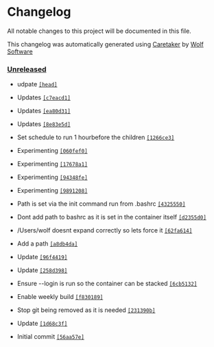 # Changelog

All notable changes to this project will be documented in this file.


This changelog was automatically generated using [Caretaker](https://github.com/DevelopersToolbox/caretaker) by [Wolf Software](https://github.com/WolfSoftware)

### [Unreleased](https://github.com/DockerToolbox/anyenv/compare/v0.1.0...HEAD)

- udpate [`[head]`](https://github.com/DockerToolbox/anyenv/commit/)

- Updates [`[c7eacd1]`](https://github.com/DockerToolbox/anyenv/commit/c7eacd1bfe3408e2bb523a98fb8a5e7fb1f3001b)

- Updates [`[ea80d31]`](https://github.com/DockerToolbox/anyenv/commit/ea80d31026445f92b702682e0166d150070abf6d)

- Updates [`[8e83e5d]`](https://github.com/DockerToolbox/anyenv/commit/8e83e5d66e258fe01add705b465044e1c2f48ee2)

- Set schedule to run 1 hourbefore the children [`[1266ce3]`](https://github.com/DockerToolbox/anyenv/commit/1266ce3527bd3e88c62036b0f70b33657fa84eb1)

- Experimenting [`[060fef0]`](https://github.com/DockerToolbox/anyenv/commit/060fef08fcde0866fd721aced69a3f7f698a56cd)

- Experimenting [`[17678a1]`](https://github.com/DockerToolbox/anyenv/commit/17678a17b79748b9bc5b998f4d7cc4a507f9eaba)

- Experimenting [`[94348fe]`](https://github.com/DockerToolbox/anyenv/commit/94348fe51f37e23fe6511fe9a0683980ae55164c)

- Experimenting [`[9891208]`](https://github.com/DockerToolbox/anyenv/commit/9891208f7f2337f12f8aed6eae93a704b3a442d8)

- Path is set via the init command run from .bashrc [`[4325550]`](https://github.com/DockerToolbox/anyenv/commit/43255503f34e65c02a900a4bdc6b4f323c3c9e61)

- Dont add path to bashrc as it is set in the container itself [`[d2355d0]`](https://github.com/DockerToolbox/anyenv/commit/d2355d035e52abc920509c4221976d32d22b1cc0)

- /Users/wolf doesnt expand correctly so lets force it [`[62fa614]`](https://github.com/DockerToolbox/anyenv/commit/62fa61499bbb18ab8990bc030479e6c807d24168)

- Add a path [`[a8db4da]`](https://github.com/DockerToolbox/anyenv/commit/a8db4da05d6aa279e92e08b36a92749bf44f7aed)

- Update [`[96f4419]`](https://github.com/DockerToolbox/anyenv/commit/96f4419fb46405be83f24315785890b51ccb9c6e)

- Update [`[258d398]`](https://github.com/DockerToolbox/anyenv/commit/258d398588a3167bd2cda21b315dc465504ac9a7)

- Ensure --login is run so the container can be stacked [`[6cb5132]`](https://github.com/DockerToolbox/anyenv/commit/6cb5132447c32436b300286686a6d8a49a095551)

- Enable weekly build [`[f830189]`](https://github.com/DockerToolbox/anyenv/commit/f830189383c81146ec373961a0262728bb92cc7d)

- Stop git being removed as it is needed [`[231390b]`](https://github.com/DockerToolbox/anyenv/commit/231390b0253c4d08ae0bb523f04644a05c1a0d06)

- Update [`[1d68c3f]`](https://github.com/DockerToolbox/anyenv/commit/1d68c3f0038634e41bd75b1792d2a676156cd8e9)

- Initial commit [`[56aa57e]`](https://github.com/DockerToolbox/anyenv/commit/56aa57e05bab64bc7ff98ee08cca1620a7918e4a)


